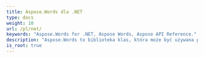 ```yaml
---
title: Aspose.Words dla .NET
type: docs
weight: 10
url: /pl/net/
keywords: "Aspose.Words for .NET, Aspose Words, Aspose API Reference."
description: "Aspose.Words to biblioteka klas, która może być używana przez programistów na różnych platformach do różnych zadań związanych z przetwarzaniem dokumentów."
is_root: true
---
```

